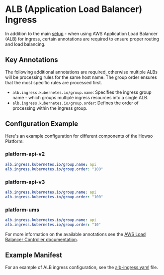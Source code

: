 # ALB (Application Load Balancer) Ingress

In addition to the main [setup](https://docs.aws.amazon.com/eks/latest/userguide/alb-ingress.html) - when using AWS Application Load Balancer (ALB) for ingress, certain annotations are required to ensure proper routing and load balancing.

## Key Annotations

The following additional annotations are required, otherwise multiple ALBs will be processing rules for the same host name.  The group order ensures that the most specific rules are processed first.

- `alb.ingress.kubernetes.io/group.name`: Specifies the ingress group name - which groups multiple ingress resources into a single ALB.
- `alb.ingress.kubernetes.io/group.order`: Defines the order of processing within the ingress group.

## Configuration Example

Here's an example configuration for different components of the Howso Platform:

### platform-api-v2

```yaml
alb.ingress.kubernetes.io/group.name: api
alb.ingress.kubernetes.io/group.order: "100"
```

### platform-api-v3

```yaml
alb.ingress.kubernetes.io/group.name: api
alb.ingress.kubernetes.io/group.order: "100"
```

### platform-ums

```yaml
alb.ingress.kubernetes.io/group.name: api
alb.ingress.kubernetes.io/group.order: "10"
```

For more information on the available annotations see the [AWS Load Balancer Controller documentation](https://kubernetes-sigs.github.io/aws-load-balancer-controller/v2.2/guide/ingress/annotations/).

## Example Manifest

For an example of ALB ingress configuration, see the [alb-ingress.yaml](manifests/alb-ingress.yaml) file.